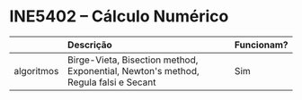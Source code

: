 # INE5402 – Cálculo Numérico

|            | Descrição                                                                          |  Funcionam? |
|------------|:---------------------------------------------------------------------------------- | :---------- |
| algoritmos | Birge-Vieta, Bisection method, Exponential, Newton's method, Regula falsi e Secant | Sim         |
